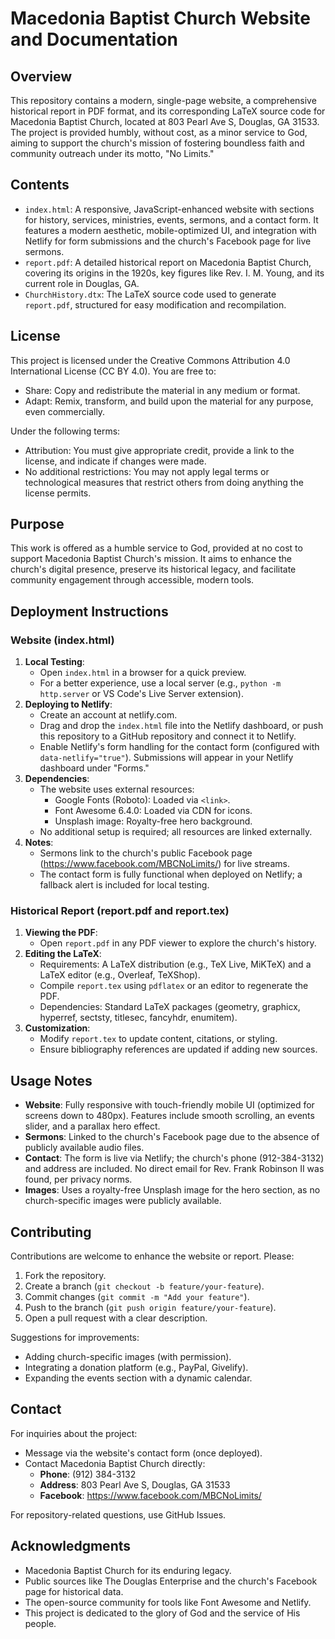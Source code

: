 # Macedonia Baptist Church Website and Documentation

## Overview

This repository contains a modern, single-page website, a comprehensive historical report in PDF format, and its corresponding LaTeX source code for Macedonia Baptist Church, located at 803 Pearl Ave S, Douglas, GA 31533. The project is provided humbly, without cost, as a minor service to God, aiming to support the church's mission of fostering boundless faith and community outreach under its motto, "No Limits."

## Contents

- `index.html`: A responsive, JavaScript-enhanced website with sections for history, services, ministries, events, sermons, and a contact form. It features a modern aesthetic, mobile-optimized UI, and integration with Netlify for form submissions and the church's Facebook page for live sermons.
- `report.pdf`: A detailed historical report on Macedonia Baptist Church, covering its origins in the 1920s, key figures like Rev. I. M. Young, and its current role in Douglas, GA.
- `ChurchHistory.dtx`: The LaTeX source code used to generate `report.pdf`, structured for easy modification and recompilation.

## License

This project is licensed under the Creative Commons Attribution 4.0 International License (CC BY 4.0). You are free to:
- Share: Copy and redistribute the material in any medium or format.
- Adapt: Remix, transform, and build upon the material for any purpose, even commercially.

Under the following terms:
- Attribution: You must give appropriate credit, provide a link to the license, and indicate if changes were made.
- No additional restrictions: You may not apply legal terms or technological measures that restrict others from doing anything the license permits.

## Purpose

This work is offered as a humble service to God, provided at no cost to support Macedonia Baptist Church's mission. It aims to enhance the church's digital presence, preserve its historical legacy, and facilitate community engagement through accessible, modern tools.

## Deployment Instructions

### Website (index.html)
1. **Local Testing**:
   - Open `index.html` in a browser for a quick preview.
   - For a better experience, use a local server (e.g., `python -m http.server` or VS Code's Live Server extension).
2. **Deploying to Netlify**:
   - Create an account at netlify.com.
   - Drag and drop the `index.html` file into the Netlify dashboard, or push this repository to a GitHub repository and connect it to Netlify.
   - Enable Netlify's form handling for the contact form (configured with `data-netlify="true"`). Submissions will appear in your Netlify dashboard under "Forms."
3. **Dependencies**:
   - The website uses external resources:
     - Google Fonts (Roboto): Loaded via `<link>`.
     - Font Awesome 6.4.0: Loaded via CDN for icons.
     - Unsplash image: Royalty-free hero background.
   - No additional setup is required; all resources are linked externally.
4. **Notes**:
   - Sermons link to the church's public Facebook page (https://www.facebook.com/MBCNoLimits/) for live streams.
   - The contact form is fully functional when deployed on Netlify; a fallback alert is included for local testing.

### Historical Report (report.pdf and report.tex)
1. **Viewing the PDF**:
   - Open `report.pdf` in any PDF viewer to explore the church's history.
2. **Editing the LaTeX**:
   - Requirements: A LaTeX distribution (e.g., TeX Live, MiKTeX) and a LaTeX editor (e.g., Overleaf, TeXShop).
   - Compile `report.tex` using `pdflatex` or an editor to regenerate the PDF.
   - Dependencies: Standard LaTeX packages (geometry, graphicx, hyperref, sectsty, titlesec, fancyhdr, enumitem).
3. **Customization**:
   - Modify `report.tex` to update content, citations, or styling.
   - Ensure bibliography references are updated if adding new sources.

## Usage Notes
- **Website**: Fully responsive with touch-friendly mobile UI (optimized for screens down to 480px). Features include smooth scrolling, an events slider, and a parallax hero effect.
- **Sermons**: Linked to the church's Facebook page due to the absence of publicly available audio files.
- **Contact**: The form is live via Netlify; the church's phone (912-384-3132) and address are included. No direct email for Rev. Frank Robinson II was found, per privacy norms.
- **Images**: Uses a royalty-free Unsplash image for the hero section, as no church-specific images were publicly available.

## Contributing
Contributions are welcome to enhance the website or report. Please:
1. Fork the repository.
2. Create a branch (`git checkout -b feature/your-feature`).
3. Commit changes (`git commit -m "Add your feature"`).
4. Push to the branch (`git push origin feature/your-feature`).
5. Open a pull request with a clear description.

Suggestions for improvements:
- Adding church-specific images (with permission).
- Integrating a donation platform (e.g., PayPal, Givelify).
- Expanding the events section with a dynamic calendar.

## Contact
For inquiries about the project:
- Message via the website's contact form (once deployed).
- Contact Macedonia Baptist Church directly:
  - **Phone**: (912) 384-3132
  - **Address**: 803 Pearl Ave S, Douglas, GA 31533
  - **Facebook**: https://www.facebook.com/MBCNoLimits/

For repository-related questions, use GitHub Issues.

## Acknowledgments
- Macedonia Baptist Church for its enduring legacy.
- Public sources like The Douglas Enterprise and the church's Facebook page for historical data.
- The open-source community for tools like Font Awesome and Netlify.
- This project is dedicated to the glory of God and the service of His people.
